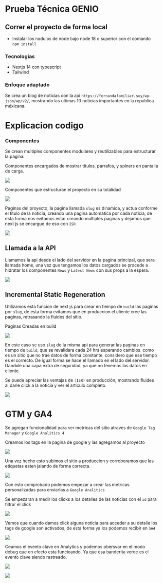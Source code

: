 # Prueba Técnica GENIO


## Correr el proyecto de forma local 

 * Instalar los nodulos de node bajo node 18 o superior con el comando `npm install`

 ### Tecnologias

 * Nextjs 14 con typescript
 * Tailwind
 
 ### Enfoque adaptado

Se crea un blog de noticias con la api `https://fernandafamiliar.soy/wp-json/wp/v2/`, mostrando las ultimas 10 noticias importantes en la republica méxicana.

# Explicacion codigo 

### Componentes

Se crean multiples componentes modulares y reutilizables para estructurar la pagina. 

Componentes encargados de mostrar titulos, parrafos, y spiners en pantalla de carga.

![](capPantalla/1.png)

Componentes que estructuran el proyecto en su totalidad

![](capPantalla/2.png)

Paginas del proyecto, la pagina llamada `slug` es dinamica, y actua conforme el titulo de la noticia, creando una pagina automatica por cada noticia, de esta forma nos evitamos estar creando multiples paginas y dejamos que next js se encargue de eso con `ISR` 

![](capPantalla/3.png)

## Llamada a la API

Llamamos la api desde el lado del servidor en la pagina principal, que sera llamada home,
una vez que tengamos los datos cargados se procede a hidratar los componentes `News` y `Latest News` con sus props a la espera.

![](capPantalla/4.png)

## Incremental Static Regeneration

Utilizamos esta funcion de next js para crear en tiempo de `build` las paginas por `slug`, de esta forma evitamos que en produccion el cliente cree las paginas, retrasando la fluides del sitio.

Paginas Creadas en build

![](capPantalla/7.png)


En este caso se uso `slug` de la misma api para generar las paginas en tiempo de `build`, 
que se revalidara cada 24 hrs esperando cambios. como es un sitio que no trae datos de forma constante, considero que ese tiempo es el correcto. De igual forma se hace el llamado en el lado del servidor. Dandole una capa extra de seguridad, ya que no tenemos los datos en cliente. 

Se puede apreciar las ventajas de `(ISR)` en producción, mostrando fluides al darle click a la noticia y ver el articulo completo.

![](capPantalla/6.png)


# GTM y GA4

Se agregan funcionalidad para ver metricas del sitio atraves de `Google Tag Manager` y `Google Analitics 4`

Creamos los tags en la pagina de google y las agregamos al proyecto 

![](capPantalla/8.png)

Una vez hecho esto subimos el sitio a produccion y corroboramos que las etiquetas esten jalando de forma correcta. 

![](capPantalla/9.png)

Con esto comprobado podemos empezar a crear las metricas personalizadas para enviarlas a `Google Analitics`

Se empezaran a medir los clicks a los detalles de las noticias con el `id` para filtrar el click 

![](capPantalla/10.png)

Vemos que cuando damos click  alguna noticia para acceder a su detalle los tags de google son activados, de esta forma ya los podemos recibir en `GA4` 

![](capPantalla/11.png)

Ceamos el evento clave en Analytics y podemos obersvar en el modo debug que en efecto esta funcioando. Ya que esa banderita verde es el evento clave siendo rastreado. 

![](capPantalla/12.png)

![](capPantalla/13.png)











